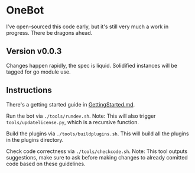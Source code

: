 # OneBot

I've open-sourced this code early, but it's still very much a work in progress. There be dragons ahead.

## Version v0.0.3

Changes happen rapidly, the spec is liquid. Solidified instances will be tagged for go module use.


## Instructions

There's a getting started guide in [GettingStarted.md](./GettingStarted.md).

Run the bot via `./tools/rundev.sh`. Note: This will also trigger `tools/updatelicense.py`, which is a recursive function.

Build the plugins via `./tools/buildplugins.sh`. This will build all the plugins in the plugins directory.

Check code correctness via `./tools/checkcode.sh`. Note: This tool outputs suggestions, make sure to ask before making changes to already comitted code based on these guidelines.

